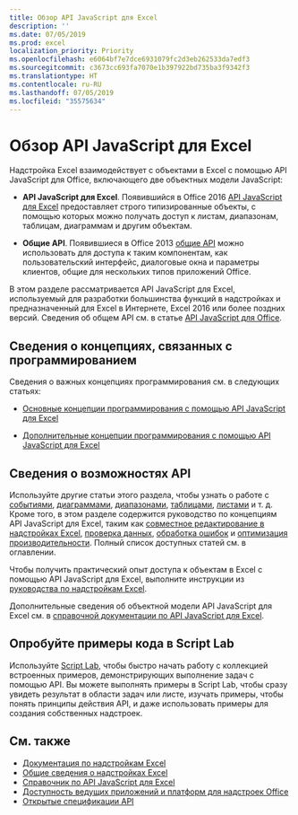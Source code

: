 ```yaml
---
title: Обзор API JavaScript для Excel
description: ''
ms.date: 07/05/2019
ms.prod: excel
localization_priority: Priority
ms.openlocfilehash: e6064bf7e7dce6931079fc2d3eb262533da7edf3
ms.sourcegitcommit: c3673cc693fa7070e1b397922bd735ba3f9342f3
ms.translationtype: HT
ms.contentlocale: ru-RU
ms.lasthandoff: 07/05/2019
ms.locfileid: "35575634"
---
```

# <a name="excel-javascript-api-overview"></a>Обзор API JavaScript для Excel

Надстройка Excel взаимодействует с объектами в Excel с помощью API JavaScript для Office, включающего две объектных модели JavaScript:

* **API JavaScript для Excel**. Появившийся в Office 2016 [API JavaScript для Excel](/javascript/api/excel) предоставляет строго типизированные объекты, с помощью которых можно получать доступ к листам, диапазонам, таблицам, диаграммам и другим объектам. 

* **Общие API**. Появившиеся в Office 2013 [общие API](/javascript/api/office) можно использовать для доступа к таким компонентам, как пользовательский интерфейс, диалоговые окна и параметры клиентов, общие для нескольких типов приложений Office.

В этом разделе рассматривается API JavaScript для Excel, используемый для разработки большинства функций в надстройках и предназначенный для Excel в Интернете, Excel 2016 или более поздних версий. Сведения об общем API см. в статье [API JavaScript для Office](../javascript-api-for-office.md). 

## <a name="learn-programming-concepts"></a>Сведения о концепциях, связанных с программированием

Сведения о важных концепциях программирования см. в следующих статьях:
 
- [Основные концепции программирования с помощью API JavaScript для Excel](../../excel/excel-add-ins-core-concepts.md)

- [Дополнительные концепции программирования с помощью API JavaScript для Excel](../../excel/excel-add-ins-advanced-concepts.md)

## <a name="learn-about-api-capabilities"></a>Сведения о возможностях API

Используйте другие статьи этого раздела, чтобы узнать о работе с [событиями](../../excel/excel-add-ins-events.md), [диаграммами](../../excel/excel-add-ins-charts.md), [диапазонами](../../excel/excel-add-ins-ranges.md), [таблицами](../../excel/excel-add-ins-tables.md), [листами](../../excel/excel-add-ins-worksheets.md) и т. д. Кроме того, в этом разделе содержится руководство по концепциям API JavaScript для Excel, таким как [совместное редактирование в надстройках Excel](../../excel/co-authoring-in-excel-add-ins.md), [проверка данных](../../excel/excel-add-ins-data-validation.md), [обработка ошибок](../../excel/excel-add-ins-error-handling.md) и [оптимизация производительности](../../excel/performance.md). Полный список доступных статей см. в оглавлении.

Чтобы получить практический опыт доступа к объектам в Excel с помощью API JavaScript для Excel, выполните инструкции из [руководства по надстройкам Excel](../../tutorials/excel-tutorial.md). 

Дополнительные сведения об объектной модели API JavaScript для Excel см. в [справочной документации по API JavaScript для Excel](/javascript/api/excel).

## <a name="try-out-code-samples-in-script-lab"></a>Опробуйте примеры кода в Script Lab

Используйте [Script Lab](../../overview/explore-with-script-lab.md), чтобы быстро начать работу с коллекцией встроенных примеров, демонстрирующих выполнение задач с помощью API. Вы можете выполнять примеры в Script Lab, чтобы сразу увидеть результат в области задач или листе, изучать примеры, чтобы понять принципы действия API, и даже использовать примеры для создания собственных надстроек.

## <a name="see-also"></a>См. также

- [Документация по надстройкам Excel](../../excel/index.md)
- [Общие сведения о надстройках Excel](../../excel/excel-add-ins-overview.md)
- [Справочник по API JavaScript для Excel](/javascript/api/excel)
- [Доступность ведущих приложений и платформ для надстроек Office](../../overview/office-add-in-availability.md)
- [Открытые спецификации API](../openspec/openspec.md)
